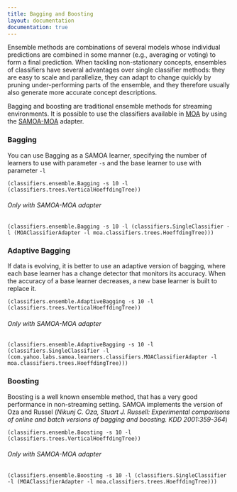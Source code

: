 ```yaml
---
title: Bagging and Boosting
layout: documentation
documentation: true
---
```

Ensemble methods are combinations of several models whose individual predictions are combined in some manner (e.g., averaging or voting) to form a final prediction. When tackling non-stationary concepts, ensembles of classifiers have several advantages over single classifier methods: they are easy to scale and parallelize, they can adapt to change quickly by pruning under-performing parts of the ensemble, and they therefore usually also generate more accurate concept descriptions.

Bagging and boosting are traditional ensemble methods for streaming environments.
It is possible to use the classifiers available in [MOA](http://moa.cms.waikato.ac.nz) by using the [SAMOA-MOA](https://github.com/samoa-moa/samoa-moa) adapter.

### Bagging 
You can use Bagging as a SAMOA learner, specifying the number of learners to use with parameter `-s` and the base learner to use with parameter `-l`

`(classifiers.ensemble.Bagging -s 10 -l (classifiers.trees.VerticalHoeffdingTree))`

###### Only with SAMOA-MOA adapter
`(classifiers.ensemble.Bagging -s 10 -l (classifiers.SingleClassifier -l (MOAClassifierAdapter -l moa.classifiers.trees.HoeffdingTree)))`

### Adaptive Bagging
If data is evolving, it is better to use an adaptive version of bagging, where each base learner has a change detector that monitors its accuracy. When the accuracy of a base learner decreases, a new base learner is built to replace it.

`(classifiers.ensemble.AdaptiveBagging -s 10 -l (classifiers.trees.VerticalHoeffdingTree))`

###### Only with SAMOA-MOA adapter
`(classifiers.ensemble.AdaptiveBagging -s 10 -l (classifiers.SingleClassifier -l (com.yahoo.labs.samoa.learners.classifiers.MOAClassifierAdapter -l moa.classifiers.trees.HoeffdingTree)))`

### Boosting
Boosting is a well known ensemble method, that has a very good performance in non-streaming setting. SAMOA implements the version of Oza and Russel (_Nikunj C. Oza, Stuart J. Russell: Experimental comparisons of online and batch versions of bagging and boosting. KDD 2001:359-364_)

`(classifiers.ensemble.Boosting -s 10 -l (classifiers.trees.VerticalHoeffdingTree))`

###### Only with SAMOA-MOA adapter
`(classifiers.ensemble.Boosting -s 10 -l (classifiers.SingleClassifier -l (MOAClassifierAdapter -l moa.classifiers.trees.HoeffdingTree)))`
